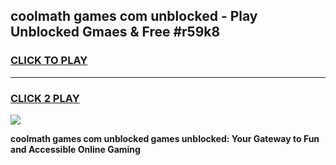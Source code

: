 
## coolmath games com unblocked - Play Unblocked Gmaes & Free #r59k8
<h3>
<a href="https://news.freeplayer.one?title=coolmath_games_com_unblocked&ref=26F">CLICK TO PLAY</a></h3>
<hr>

<h3>
<a href="https://news.freeplayer.one?title=coolmath_games_com_unblocked&ref=26F">CLICK 2 PLAY</a>
  
</h3>

<a href="https://news.freeplayer.one?title=coolmath_games_com_unblocked&ref=26F/"><img src="https://clearcache.store/games.png"></a>


**coolmath games com unblocked games unblocked: Your Gateway to Fun and Accessible Online Gaming**
